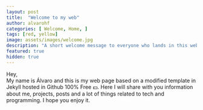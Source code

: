 ```yaml
---
layout: post
title:  "Welcome to my web"
author: alvarohf
categories: [ Welcome, Home, ]
tags: [red, yellow]
image: assets/images/welcome.jpg
description: "A short welcome message to everyone who lands in this web."
featured: true
hidden: true
---
```

Hey,   
My name is Álvaro and this is my web page based on a modified template in Jekyll hosted in Github 100% Free 💵.
Here I will share with you information about me, projects, posts and a lot of things related to tech and programming.
I hope you enjoy it.
